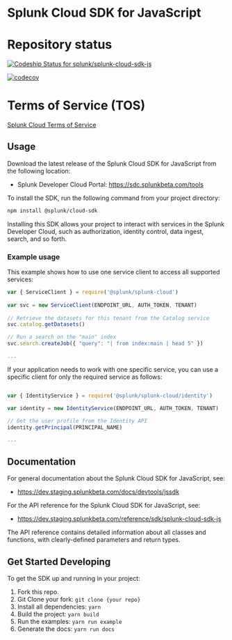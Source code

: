 # Splunk Cloud SDK for JavaScript

# Repository status
[![Codeship Status for splunk/splunk-cloud-sdk-js](https://app.codeship.com/projects/efc247e0-15d9-0136-51cc-4ecad654e338/status?branch=develop)](https://app.codeship.com/projects/283657)

[![codecov](https://codecov.io/gh/splunk/splunk-cloud-sdk-js/branch/develop/graph/badge.svg?token=R5kexVYymt)](https://codecov.io/gh/splunk/splunk-cloud-sdk-js)

# Terms of Service (TOS)
[Splunk Cloud Terms of Service](https://www.splunk.com/en_us/legal/terms/splunk-cloud-pre-release-terms-of-service.html)

## Usage

Download the latest release of the Splunk Cloud SDK for JavaScript from the following location: 
 - Splunk Developer Cloud Portal: https://sdc.splunkbeta.com/tools

To install the SDK, run the following command from your project directory:
```sh
npm install @splunk/cloud-sdk
```
Installing this SDK allows your project to interact with services in the Splunk Developer Cloud, such as authorization, identity control, data ingest, search, and so forth.

### Example usage

This example shows how to use one service client to access all supported services:

```js
var { ServiceClient } = require('@splunk/splunk-cloud')
 
var svc = new ServiceClient(ENDPOINT_URL, AUTH_TOKEN, TENANT)
 
// Retrieve the datasets for this tenant from the Catalog service
svc.catalog.getDatasets()

// Run a search on the "main" index
svc.search.createJob({ "query": "| from index:main | head 5" })

...

```

If your application needs to work with one specific service, you can use a specific client for only the required service as follows: 

```javascript

var { IdentityService } = require('@splunk/splunk-cloud/identity')

var identity = new IdentityService(ENDPOINT_URL, AUTH_TOKEN, TENANT)

// Get the user profile from the Identity API
identity.getPrincipal(PRINCIPAL_NAME)

...

```

## Documentation
For general documentation about the Splunk Cloud SDK for JavaScript, see:
- https://dev.staging.splunkbeta.com/docs/devtools/jssdk

For the API reference for the Splunk Cloud SDK for JavaScript, see:
- https://dev.staging.splunkbeta.com/reference/sdk/splunk-cloud-sdk-js

The API reference contains detailed information about all classes and functions, with clearly-defined parameters and return types.
    
## Get Started Developing
To get the SDK up and running in your project: 
1. Fork this repo.
2. Git Clone your fork: `git clone {your repo}`
3. Install all dependencies: `yarn`
4. Build the project: `yarn build`
5. Run the examples: `yarn run example`
6. Generate the docs: `yarn run docs`
